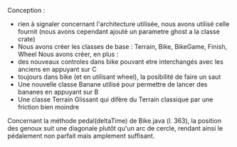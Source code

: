Conception :
- rien à signaler concernant l'architecture utilisée, nous avons utilisé celle fournit (nous avons cependant ajouté un parametre ghost a la classe crate)
- Nous avons créer les classes de base : Terrain, Bike, BikeGame, Finish, Wheel
Nous avons créer, en plus : 
- des nouveaux controles dans bike pouvant etre interchangés avec les anciens en appuyant sur C
- toujours dans bike (et en utilisant wheel), la posibilité de faire un saut
- Une nouvelle classe Banane utilisé pour permettre de lancer des bananes en appuyant sur B
- Une classe Terrain Glissant qui difère du Terrain classique par une friction bien moindre

Concernant la méthode pedal(deltaTime) de Bike.java (l. 363), la position des genoux suit une diagonale plutôt qu'un arc de cercle, rendant ainsi le pédalement non parfait mais amplement suffisant.